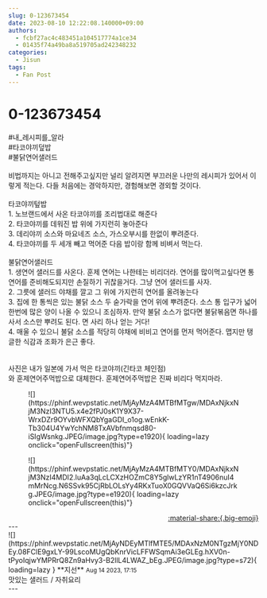 ```yaml
---
slug: 0-123673454
date: 2023-08-10 12:22:08.140000+09:00
authors:
  - fcbf27ac4c483451a104517774a1ce34
  - 01435f74a49ba8a519705ad242348232
categories:
  - Jisun
tags:
  - Fan Post
---
```


# 0-123673454

<div class="post-container" markdown="1">
<div class="content-container md-sidebar__scrollwrap" markdown="1">

\#내_레시피를_알라<br>\#타코야끼덮밥 <br>\#불닭연어샐러드  <br><br>비법까지는 아니고 전해주고싶지만 널리 알려지면 부끄러운 나만의 레시피가 있어서 이렇게 적는다. 다들 처음에는 경악하지만, 경험해보면 경외할 것이다. <br><br>타코야끼텊밥<br>1. 노브랜드에서 사온 타코야끼를 조리법대로 해준다<br>2. 타코야끼를 데워진 밥 위에 가지런히 놓아준다<br>3. 데리야끼 소스와 마요네즈 소스, 가스오부시를 한없이 뿌려준다.<br>4. 타코야끼를 두 세개 빼고 먹어준 다음 밥이랑 함께 비벼서 먹는다.<br><br>불닭연어샐러드<br>1. 생연어 샐러드를 사온다. 훈제 연어는 나한테는 비리더라. 연어를 많이먹고싶다면 통연어를 준비해도되지만 손질하기 귀찮을거다. 그냥 연어 샐러드를 사자. <br>2. 그릇에 샐러드 야채를 깔고 그 위에 가지런히 연어를 올려놓는다<br>3. 집에 한 통씩은 있는 불닭 소스 두 숟가락을 연어 위에 뿌려준다. 소스 통 입구가 넓어 한번에 많은 양이 나올 수 있으니 조심하자. 만약 불닭 소스가 없다면 불닭볶음면 하나를 사서 소스만 뿌려도 된다. 면 사리 하나 얻는 거다!<br>4. 매울 수 있으니 불닭 소스를 적당히 야채에 비비고 연어를 먼저 먹어준다. 맵지만 탱글한 식감과 조화가 은근 좋다.<br><br><br>사진은 내가 일본에 가서 먹은 타코야끼(긴타코 체인점) <br>와 훈제연어주먹밥으로 대체한다. 훈제연어주먹밥은 진짜 비리다 먹지마라.
<figure markdown="1">
![](https://phinf.wevpstatic.net/MjAyMzA4MTBfMTgw/MDAxNjkxNjM3NzI3NTU5.x4e2fPJ0sK1Y9X37-WrxDZr9OYvbWFXQbYgaGDI_o1og.wEnkK-Tb304U4YwYchNM8TxAVbfnmqsd80-iSIgWsnkg.JPEG/image.jpg?type=e1920){ loading=lazy onclick="openFullscreen(this)"}
</figure>

<figure markdown="1">
![](https://phinf.wevpstatic.net/MjAyMzA4MTBfMTY0/MDAxNjkxNjM3NzI4MDI2.luAa3qLcLCXzHOZmC8Y5glwLzYR1nT4906nuI4mMrNcg.N6SSvk95CjRbLOLsYy4RKxTuoX0GQVVaQ6Si6kzcJrkg.JPEG/image.jpg?type=e1920){ loading=lazy onclick="openFullscreen(this)"}
</figure>


</div>
</div>

<div style="text-align: right;" markdown="1">
<a href="https://weverse.io/fromis9/fanpost/0-123673454" style="text-align: right;">:material-share:{.big-emoji}</a>
</div>
---

<div class="comments-container md-sidebar__scrollwrap" markdown="1">
<div class="comment" markdown="1">
<div class='id-container' markdown="1">
![](https://phinf.wevpstatic.net/MjAyNDEyMTlfMTE5/MDAxNzM0NTgzMjY0NDEy.08FClE9gxLY-99LscoMUgQbKnrVicLFFWSqmAi3eGLEg.hXV0n-tPyoIqjwYMPRrQ8Zn9aHvy3-B2llL4LWAZ_bEg.JPEG/image.jpg?type=s72){ loading=lazy }
**<span class="artist">지선</span>** <small>Aug 14 2023, 17:15</small><br>
</div>
<div class='comment-body' markdown="1">
맛있는 샐러드 / 자취요리
</div>
</div>
</div>
---
